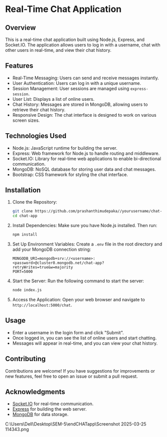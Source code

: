 # Real-Time Chat Application

## Overview
This is a real-time chat application built using Node.js, Express, and Socket.IO. The application allows users to log in with a username, chat with other users in real-time, and view their chat history.

## Features
- Real-Time Messaging: Users can send and receive messages instantly.
- User Authentication: Users can log in with a unique username.
- Session Management: User sessions are managed using `express-session`.
- User List: Displays a list of online users.
- Chat History: Messages are stored in MongoDB, allowing users to retrieve their chat history.
- Responsive Design: The chat interface is designed to work on various screen sizes.

## Technologies Used
- Node.js: JavaScript runtime for building the server.
- Express: Web framework for Node.js to handle routing and middleware.
- Socket.IO: Library for real-time web applications to enable bi-directional communication.
- MongoDB: NoSQL database for storing user data and chat messages.
- Bootstrap: CSS framework for styling the chat interface.

## Installation

1. Clone the Repository:
   ```bash
   git clone https://github.com/prashanthimudepaka//yourusername/chat-app.git
   cd chat-app
   ```

2. Install Dependencies:
   Make sure you have Node.js installed. Then run:
   ```bash
   npm install
   ```

3. Set Up Environment Variables:
   Create a `.env` file in the root directory and add your MongoDB connection string:
   ```plaintext
   MONGODB_URI=mongodb+srv://<username>:<password>@cluster0.mongodb.net/chat-app?retryWrites=true&w=majority
   PORT=5000
   ```

4. Start the Server:
   Run the following command to start the server:
   ```bash
   node index.js
   ```

5. Access the Application:
   Open your web browser and navigate to `http://localhost:5000/chat`.

## Usage
- Enter a username in the login form and click "Submit".
- Once logged in, you can see the list of online users and start chatting.
- Messages will appear in real-time, and you can view your chat history.

## Contributing
Contributions are welcome! If you have suggestions for improvements or new features, feel free to open an issue or submit a pull request.

## Acknowledgments
- [Socket.IO](https://socket.io/) for real-time communication.
- [Express](https://expressjs.com/) for building the web server.
- [MongoDB](https://www.mongodb.com/) for data storage.

C:\Users\Dell\Desktop\SEM-5\endCHATapp\Screenshot 2025-03-25 114343.png
